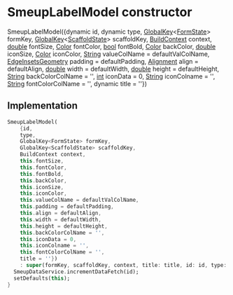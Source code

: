 


# SmeupLabelModel constructor







SmeupLabelModel({dynamic id, dynamic type, [GlobalKey](https://api.flutter.dev/flutter/widgets/GlobalKey-class.html)&lt;[FormState](https://api.flutter.dev/flutter/widgets/FormState-class.html)> formKey, [GlobalKey](https://api.flutter.dev/flutter/widgets/GlobalKey-class.html)&lt;[ScaffoldState](https://api.flutter.dev/flutter/material/ScaffoldState-class.html)> scaffoldKey, [BuildContext](https://api.flutter.dev/flutter/widgets/BuildContext-class.html) context, [double](https://api.flutter.dev/flutter/dart-core/double-class.html) fontSize, [Color](https://api.flutter.dev/flutter/dart-ui/Color-class.html) fontColor, [bool](https://api.flutter.dev/flutter/dart-core/bool-class.html) fontBold, [Color](https://api.flutter.dev/flutter/dart-ui/Color-class.html) backColor, [double](https://api.flutter.dev/flutter/dart-core/double-class.html) iconSize, [Color](https://api.flutter.dev/flutter/dart-ui/Color-class.html) iconColor, [String](https://api.flutter.dev/flutter/dart-core/String-class.html) valueColName = defaultValColName, [EdgeInsetsGeometry](https://api.flutter.dev/flutter/painting/EdgeInsetsGeometry-class.html) padding = defaultPadding, [Alignment](https://api.flutter.dev/flutter/painting/Alignment-class.html) align = defaultAlign, [double](https://api.flutter.dev/flutter/dart-core/double-class.html) width = defaultWidth, [double](https://api.flutter.dev/flutter/dart-core/double-class.html) height = defaultHeight, [String](https://api.flutter.dev/flutter/dart-core/String-class.html) backColorColName = '', [int](https://api.flutter.dev/flutter/dart-core/int-class.html) iconData = 0, [String](https://api.flutter.dev/flutter/dart-core/String-class.html) iconColname = '', [String](https://api.flutter.dev/flutter/dart-core/String-class.html) fontColorColName = '', dynamic title = ''})





## Implementation

```dart
SmeupLabelModel(
    {id,
    type,
    GlobalKey<FormState> formKey,
    GlobalKey<ScaffoldState> scaffoldKey,
    BuildContext context,
    this.fontSize,
    this.fontColor,
    this.fontBold,
    this.backColor,
    this.iconSize,
    this.iconColor,
    this.valueColName = defaultValColName,
    this.padding = defaultPadding,
    this.align = defaultAlign,
    this.width = defaultWidth,
    this.height = defaultHeight,
    this.backColorColName = '',
    this.iconData = 0,
    this.iconColname = '',
    this.fontColorColName = '',
    title = ''})
    : super(formKey, scaffoldKey, context, title: title, id: id, type: type) {
  SmeupDataService.incrementDataFetch(id);
  setDefaults(this);
}
```







